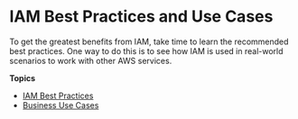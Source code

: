 # IAM Best Practices and Use Cases<a name="IAMBestPracticesAndUseCases"></a>

To get the greatest benefits from IAM, take time to learn the recommended best practices\. One way to do this is to see how IAM is used in real\-world scenarios to work with other AWS services\. 

**Topics**
+ [IAM Best Practices](best-practices.md)
+ [Business Use Cases](IAM_UseCases.md)